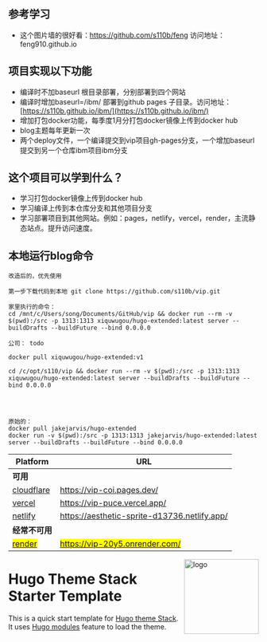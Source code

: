 ##  参考学习
 * 这个图片墙的很好看：https://github.com/s110b/feng 访问地址： feng910.github.io

## 项目实现以下功能

* 编译时不加baseurl 根目录部署，分别部署到四个网站
* 编译时增加baseurl=/ibm/ 部署到github pages 子目录。访问地址：[https://s110b.github.io/ibm/](https://s110b.github.io/ibm/)
* 增加打包docker功能，每季度1月分打包docker镜像上传到docker hub
* blog主题每年更新一次
* 两个deploy文件，一个编译提交到vip项目gh-pages分支，一个增加baseurl提交到另一个仓库ibm项目ibm分支

## 这个项目可以学到什么？

* 学习打包docker镜像上传到docker hub
* 学习编译上传到本仓库分支和其他项目分支
* 学习部署项目到其他网站。例如：pages，netlify，vercel，render，主流静态站点。提升访问速度。


## 本地运行blog命令

```
改造后的，优先使用

第一步下载代码到本地 git clone https://github.com/s110b/vip.git

家里执行的命令：
cd /mnt/c/Users/song/Documents/GitHub/vip && docker run --rm -v $(pwd):/src -p 1313:1313 xiquwugou/hugo-extended:latest server --buildDrafts --buildFuture --bind 0.0.0.0

公司： todo

docker pull xiquwugou/hugo-extended:v1

cd /c/opt/s110/vip && docker run --rm -v $(pwd):/src -p 1313:1313 xiquwugou/hugo-extended:latest server --buildDrafts --buildFuture --bind 0.0.0.0




原始的：
docker pull jakejarvis/hugo-extended
docker run -v $(pwd):/src -p 1313:1313 jakejarvis/hugo-extended:latest server --buildDrafts --buildFuture --bind 0.0.0.0
```

|   Platform  |   URL   |
|---|---|
|   **可用**  |   |
|   [cloudflare](https://vip-coi.pages.dev/)  |   https://vip-coi.pages.dev/   |
|   [vercel](https://vip-puce.vercel.app/)  |   https://vip-puce.vercel.app/   |
|   [netlify](https://aesthetic-sprite-d13736.netlify.app/)  |   https://aesthetic-sprite-d13736.netlify.app/   |
|   **经常不可用**  |   |
|   <span style="background-color: #FFFF00">[render](https://vip-20y5.onrender.com/)</span>  |   <span style="background-color: #FFFF00">https://vip-20y5.onrender.com/</span>   |



<img align="right" width="150" alt="logo" src="https://user-images.githubusercontent.com/5889006/190859553-5b229b4f-c476-4cbd-928f-890f5265ca4c.png">

# Hugo Theme Stack Starter Template

This is a quick start template for [Hugo theme Stack](https://github.com/CaiJimmy/hugo-theme-stack). It uses [Hugo modules](https://gohugo.io/hugo-modules/) feature to load the theme.


 
